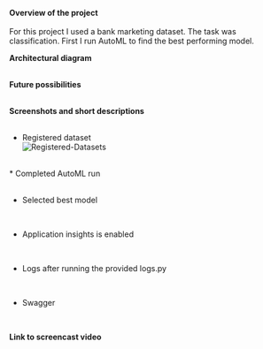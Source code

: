 
**Overview of the project**<br><br>
For this project I used a bank marketing dataset. The task was classification. First I run AutoML to find the best performing model.


**Architectural diagram**<br><br>


**Future possibilities**<br><br>

**Screenshots and short descriptions**<br><br>
* Registered dataset <br>
![Registered-Datasets](https://user-images.githubusercontent.com/104906755/167637481-600192c5-bd42-43f6-bb7b-d01ec4e0db60.png)
<br>
* Completed AutoML run <br>

<br>

* Selected best model <br>

<br>

* Application insights is enabled <br>

<br>

* Logs after running the provided logs.py <br>

<br>

* Swagger <br>

<br>

**Link to screencast video**<br><br>


